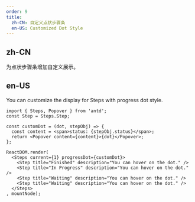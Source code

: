 ```yaml
---
order: 9
title:
  zh-CN: 自定义点状步骤条
  en-US: Customized Dot Style
---
```


## zh-CN

为点状步骤条增加自定义展示。

## en-US

You can customize the display for Steps with progress dot style.

````__react
import { Steps, Popover } from 'antd';
const Step = Steps.Step;

const customDot = (dot, stepObj) => {
  const content = <span>status: {stepObj.status}</span>;
  return <Popover content={content}>{dot}</Popover>;
};

ReactDOM.render(
  <Steps current={1} progressDot={customDot}>
    <Step title="Finished" description="You can hover on the dot." />
    <Step title="In Progress" description="You can hover on the dot." />
    <Step title="Waiting" description="You can hover on the dot." />
    <Step title="Waiting" description="You can hover on the dot." />
  </Steps>
, mountNode);
````
